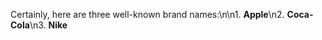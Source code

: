 
Certainly, here are three well-known brand names:\n\n1.  **Apple**\n2.  **Coca-Cola**\n3.  **Nike**